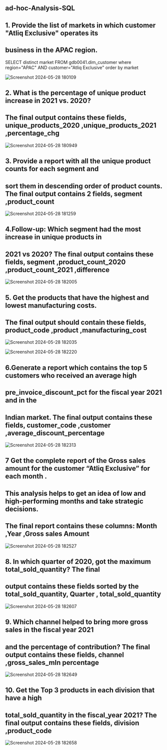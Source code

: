## ad-hoc-Analysis-SQL
## 1.  Provide the list of markets in which customer  "Atliq  Exclusive"  operates its 
##  business in the  APAC  region.

SELECT distinct market
FROM gdb0041.dim_customer
where region="APAC"
AND customer="Atliq Exclusive"
order by market

![Screenshot 2024-05-28 180109](https://github.com/Rajeswari-kotha/ad-hoc-Analysis-SQL-/assets/162559903/835b79ea-574e-4b6e-af8a-da878ba976de)

## 2.  What is the percentage of unique product increase in 2021 vs. 2020?
 ## The  final output contains these fields, unique_products_2020 ,unique_products_2021 ,percentage_chg 

![Screenshot 2024-05-28 180949](https://github.com/Rajeswari-kotha/ad-hoc-Analysis-SQL-/assets/162559903/29f7d90f-adfc-4ad9-928e-c38166ac8626)

 ## 3. Provide a report with all the unique product counts for each  segment  and 
## sort them in descending order of product counts. The final output contains  2 fields,  segment  ,product_count 


![Screenshot 2024-05-28 181259](https://github.com/Rajeswari-kotha/ad-hoc-Analysis-SQL-/assets/162559903/ae7433cc-0d23-4ec0-965e-8d975676829e)

## 4.Follow-up: Which segment had the most increase in unique products in 
## 2021 vs 2020? The final output contains these fields, segment ,product_count_2020 ,product_count_2021 ,difference 

![Screenshot 2024-05-28 182005](https://github.com/Rajeswari-kotha/ad-hoc-Analysis-SQL-/assets/162559903/154ef6df-b512-4634-b3e2-d45dc65d0bb5)

##  5.  Get the products that have the highest and lowest manufacturing costs. 
## The final output should contain these fields,  product_code ,product ,manufacturing_cost  

![Screenshot 2024-05-28 182035](https://github.com/Rajeswari-kotha/ad-hoc-Analysis-SQL-/assets/162559903/ad0faae8-ff17-42be-8b07-d44bbe60229a)

![Screenshot 2024-05-28 182220](https://github.com/Rajeswari-kotha/ad-hoc-Analysis-SQL-/assets/162559903/5274f87e-3be5-49b5-8882-574990f93514)

##  6.Generate a report which contains the top 5 customers who received an average high 
## pre_invoice_discount_pct  for the  fiscal  year 2021  and in the 
## Indian  market. The final output contains these fields, customer_code ,customer ,average_discount_percentage

![Screenshot 2024-05-28 182313](https://github.com/Rajeswari-kotha/ad-hoc-Analysis-SQL-/assets/162559903/c255cb56-cbbd-4526-93c1-d7c5f38868ff)

## 7 Get the complete report of the Gross sales amount for the customer  “Atliq Exclusive”  for each month  .
 ## This analysis helps to  get an idea of low and  high-performing months and take strategic decisions. 
## The final report contains these columns: Month ,Year ,Gross sales Amount

![Screenshot 2024-05-28 182527](https://github.com/Rajeswari-kotha/ad-hoc-Analysis-SQL-/assets/162559903/dc15ee10-90ee-49e1-8feb-89d0e0b5dcf1)

## 8. In which quarter of 2020, got the maximum total_sold_quantity? The final 
## output contains these fields sorted by the total_sold_quantity,  Quarter , total_sold_quantity

![Screenshot 2024-05-28 182607](https://github.com/Rajeswari-kotha/ad-hoc-Analysis-SQL-/assets/162559903/513f0ad0-8b81-479c-8ac6-ea5e081ab4a4)

## 9. Which channel helped to bring more gross sales in the fiscal year 2021 
## and the percentage of contribution?  The final output  contains these fields, channel ,gross_sales_mln  percentage 

![Screenshot 2024-05-28 182649](https://github.com/Rajeswari-kotha/ad-hoc-Analysis-SQL-/assets/162559903/2cd574cd-1c29-4d59-8b8c-bece401ac6a4)

## 10. Get the Top 3 products in each division that have a high 
## total_sold_quantity in the fiscal_year 2021? The final output contains these  fields, division ,product_code

![Screenshot 2024-05-28 182658](https://github.com/Rajeswari-kotha/ad-hoc-Analysis-SQL-/assets/162559903/b9745035-da6a-4921-bd03-7b7a64fbc9fc)

 
